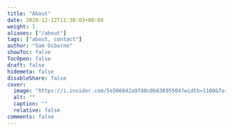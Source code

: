 ```yaml
---
title: "About"
date: 2020-12-12T11:30:03+00:00
weight: 1
aliases: ["/about"]
tags: ["about, contact"]
author: "Sam Osborne"
showToc: false
TocOpen: false
draft: false
hidemeta: false
disableShare: false
cover:
  image: "https://i.insider.com/5e506642a9f40c0b63695504?width=1100&format=jpeg&auto=webp"
  alt: ""
  caption: ""
  relative: false
comments: false
---
```


